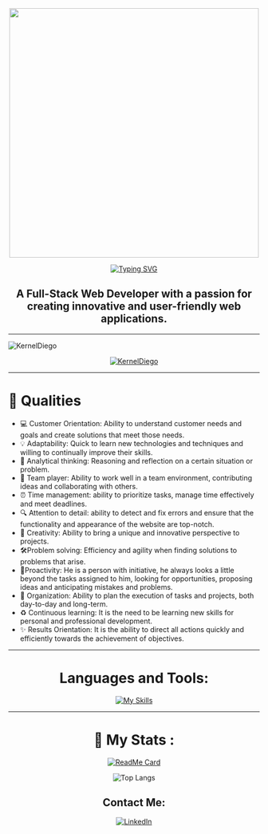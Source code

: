 <div id="header" align="center">
  <img src="https://i.giphy.com/media/qgQUggAC3Pfv687qPC/giphy.webp" width="500">
  
  [![Typing SVG](https://readme-typing-svg.demolab.com?font=Fira+Code&size=46&duration=1000&pause=10000&center=true&vCenter=true&random=false&width=435&height=70&lines=Hi%2C+I'm+Diego)](https://git.io/typing-svg)
  
  <h2 align="center">A Full-Stack Web Developer with a passion for creating innovative and user-friendly web applications.</h3>
  </div>


---

<p align="left"><img src="https://komarev.com/ghpvc/?username=KernelDiego&label=Profile%20views&color=blue&style=flat" alt="KernelDiego" /></p>
<p align="center"><a href="https://github.com/ryo-ma/github-profile-trophy"><img src="https://github-profile-trophy.vercel.app/?username=KernelDiego&theme=monokai" alt="KernelDiego" /></a></p>

---

# 🌟 Qualities

- 💻 Customer Orientation: Ability to understand customer needs and goals and create solutions that meet those needs.
- 💡 Adaptability: Quick to learn new technologies and techniques and willing to continually improve their skills.
- 🧠 Analytical thinking: Reasoning and reflection on a certain situation or problem.
- 🤝 Team player: Ability to work well in a team environment, contributing ideas and collaborating with others.
- ⏰ Time management: ability to prioritize tasks, manage time effectively and meet deadlines.
- 🔍 Attention to detail: ability to detect and fix errors and ensure that the functionality and appearance of the website are top-notch.
- 🎨 Creativity: Ability to bring a unique and innovative perspective to projects.
- 🛠️Problem solving: Efficiency and agility when finding solutions to problems that arise.
- 🚀Proactivity: He is a person with initiative, he always looks a little beyond the tasks assigned to him, looking for opportunities, proposing ideas and anticipating mistakes and problems.
- 📝 Organization: Ability to plan the execution of tasks and projects, both day-to-day and long-term.
- ♻️ Continuous learning: It is the need to be learning new skills for personal and professional development.
- ✨ Results Orientation: It is the ability to direct all actions quickly and efficiently towards the achievement of objectives.


---

<div align="center">

# Languages and Tools:
<!--
<a href="https://es.reactjs.org/"><img src="https://github.com/devicons/devicon/blob/master/icons/react/react-original.svg" title="REACT" alt="React" width="70" height="70"/>&nbsp;</a>
<a href="https://www.typescriptlang.org/"><img src="https://github.com/devicons/devicon/blob/master/icons/typescript/typescript-plain.svg" title="Typescript" alt="Typescript" width="70" height="70"/>&nbsp;</a>
<a href="https://developer.mozilla.org/es/docs/Web/JavaScript"><img src="https://github.com/devicons/devicon/blob/master/icons/javascript/javascript-plain.svg" title="Javascript" alt="Javascript" width="70" height="70"/>&nbsp;</a>
<a href="https://nodejs.org/es"><img src="https://github.com/devicons/devicon/blob/master/icons/nodejs/nodejs-plain.svg" title="Node.js" alt="Node.js" width="70" height="70"/>&nbsp;</a>
<a href="https://es.redux.js.org/"><img src="https://github.com/devicons/devicon/blob/master/icons/redux/redux-original.svg" title="Redux" alt="Redux" width="70" height="70"/>&nbsp;</a>
<a href="https://www.postgresql.org/"><img src="https://github.com/devicons/devicon/blob/master/icons/postgresql/postgresql-plain.svg" title="PostgreSQL" alt="PostgreSQL" width="70" height="70"/>&nbsp;</a>
<a href="https://www.mongodb.com/es"><img src="https://github.com/devicons/devicon/blob/master/icons/mongodb/mongodb-original-wordmark.svg" title="MongoDB" alt="MongoDB" width="70" height="70"/>&nbsp;</a>
<a href="https://expressjs.com/es/"><img src="https://github.com/devicons/devicon/blob/master/icons/express/express-original-wordmark.svg" title="Express" alt="Express" width="70" height="70"/>&nbsp;</a>
<a href="https://graphql.org/"><img src="https://github.com/devicons/devicon/blob/master/icons/graphql/graphql-plain.svg" title="GraphQL" alt="GraphQL" width="70" height="70"/>&nbsp;</a>
<a href="https://nextjs.org/"><img src="https://github.com/devicons/devicon/blob/master/icons/nextjs/nextjs-original-wordmark.svg" title="NextJS" alt="NextJS" width="70" height="70"/>&nbsp;</a>
<a href="https://git-scm.com/"><img src="https://github.com/devicons/devicon/blob/master/icons/git/git-plain-wordmark.svg" title="Git" alt="Git" width="70" height="70"/>&nbsp;</a>
<a href="https://sass-lang.com/"><img src="https://github.com/devicons/devicon/blob/master/icons/sass/sass-original.svg" title="SASS" alt="SASS" width="70" height="70"/>&nbsp;</a>
<a href="https://developer.mozilla.org/en-US/docs/Glossary/HTML5"><img src="https://github.com/devicons/devicon/blob/master/icons/html5/html5-plain.svg" title="HTML5" alt="HTML5" width="70" height="70"/>&nbsp;</a>
<a href="https://developer.mozilla.org/es/docs/Web/CSS"><img src="https://github.com/devicons/devicon/blob/master/icons/css3/css3-plain.svg" title="CSS3" alt="CSS3" width="70" height="70"/>&nbsp;</a>
<a href="https://tailwindcss.com/"><img src="https://github.com/devicons/devicon/blob/master/icons/tailwindcss/tailwindcss-plain.svg" title="TailwindCSS" alt="TailwindCSS" width="70" height="70"/>&nbsp;</a>
<a href="https://mui.com/"><img src="https://github.com/devicons/devicon/blob/master/icons/materialui/materialui-original.svg" title="Materialui" alt="Materialui" width="70" height="70"/>&nbsp;</a>
<a href="https://flutter.dev/"><img src="https://github.com/devicons/devicon/blob/master/icons/flutter/flutter-plain.svg" title="Flutter" alt="Flutter" width="70" height="70"/>&nbsp;</a>
<a href="https://www.python.org/"><img src="https://github.com/devicons/devicon/blob/master/icons/python/python-original.svg" title="Python" alt="Python" width="70" height="70"/>&nbsp;</a>
<a href="https://www.gnu.org/software/bash/"><img src="https://github.com/devicons/devicon/blob/master/icons/bash/bash-original.svg" title="Bash" alt="Bash" width="70" height="70"/>&nbsp;</a>
<a href="https://www.arduino.cc/"><img src="https://github.com/devicons/devicon/blob/master/icons/arduino/arduino-original-wordmark.svg" title="Arduino" alt="Arduino" width="70" height="70"/>&nbsp;</a>
<a href="https://jquery.com/"><img src="https://github.com/devicons/devicon/blob/master/icons/jquery/jquery-original-wordmark.svg" title="JQuery" alt="JQuery" width="70" height="70"/>&nbsp;</a>
-->

[![My Skills](https://skillicons.dev/icons?i=vscode,git,github,linux,bash,powershell,vim,raspberrypi,arduino,py,html,pug,js,ts,react,redux,astro,vercel,nextjs,regex,threejs,jest,postman,css,sass,bootstrap,tailwind,materialui,svg,aws,dynamodb,nodejs,deno,postgres,sequelize,express,mongodb,graphql,firebase,postman,dart,flutter,electron,kubernetes,docker,webpack,babel,vite,md,discord&theme=dark)](https://skillicons.dev)

</div>


---

<div align="center">

# 🔭 My Stats :

<!-- [![GitHub Streak](https://github-readme-streak-stats.herokuapp.com/?user=kerneldiego&theme=dark)](https://git.io/streak-stats) -->

[![ReadMe Card](https://github-readme-stats.vercel.app/api?username=kerneldiego&show_icons=true&theme=radical)](https://github.com/kerneldiego/github-readme-stats)

![Top Langs](https://github-readme-stats.vercel.app/api/top-langs/?username=KernelDiego&layout=compact&theme=radical)

## Contact Me:

[![LinkedIn](https://img.shields.io/badge/-LinkedIn-blue?logo=linkedin)](https://www.linkedin.com/in/diegokernel/)

</div>
